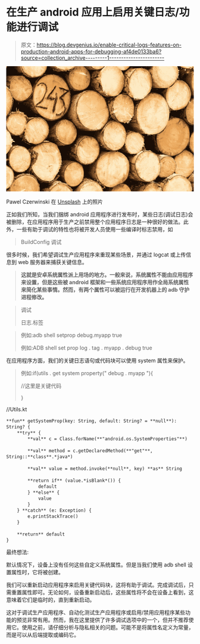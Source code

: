 # 在生产 android 应用上启用关键日志/功能进行调试

> 原文：<https://blog.devgenius.io/enable-critical-logs-features-on-production-android-apps-for-debugging-af4de0133ba6?source=collection_archive---------1----------------------->

![](img/ff87fb8f23a331fd3c3c702ce2a074e2.png)

Pawel Czerwinski 在 [Unsplash](https://unsplash.com/s/photos/app-logs?utm_source=unsplash&utm_medium=referral&utm_content=creditCopyText) 上的照片

正如我们所知，当我们捆绑 android 应用程序进行发布时，某些日志(调试日志)会被删除，在应用程序用于生产之前禁用整个应用程序日志是一种很好的做法。此外，一些有助于调试的特性也将被开发人员使用一些编译时标志禁用，如

> BuildConfig 调试

很多时候，我们希望调试生产应用程序来重现某些场景，并通过 logcat 或上传信息到 web 服务器来捕获关键信息。

> **这就是安卓系统属性派上用场的地方。一般来说，系统属性不能由应用程序来设置，但是这些被 android 框架和一些系统应用程序用作全局系统属性来简化某些事情。然而，有两个属性可以被运行在开发机器上的 adb 守护进程修改。**

> 调试
> 
> 日志.标签

> 例如:adb shell setprop debug.myapp true
> 
> 例如:ADB shell set prop log . tag . myapp . debug true

在应用程序方面，我们的关键日志语句或代码块可以使用 system 属性来保护。

> 例如:if(utils . get system property(" debug . myapp "){
> 
> //这里是关键代码
> 
> }

//Utils.kt

```
**fun** getSystemProp(key: String, default: String? = **null**): String? {
    **try** {
        **val** c = Class.forName(**"android.os.SystemProperties"**)

        **val** method = c.getDeclaredMethod(**"get"**, String::**class**.*java*)

        **val** value = method.invoke(**null**, key) **as** String

        **return if** (value.*isBlank*()) {
            default
        } **else** {
            value
        }
    } **catch** (e: Exception) {
        e.printStackTrace()
    }

    **return** default
}
```

最终想法:

默认情况下，设备上没有任何这些自定义系统属性。但是当我们使用 adb shell 设置属性时，它将被创建。

我们可以重新启动应用程序来启用关键代码块，这将有助于调试。完成调试后，只需重置属性即可。无论如何，设备重新启动后，这些属性将不会在设备上看到，这意味着它们是临时的，直到重新启动。

这对于调试生产应用程序、自动化测试生产应用程序或启用/禁用应用程序某些功能的预览非常有用。然而，我在这里提供了许多调试选项中的一个，但并不推荐使用它。使用之前，请仔细分析与隐私相关的问题。可能不是将属性名定义为常量，而是可以从后端提取或编码它。